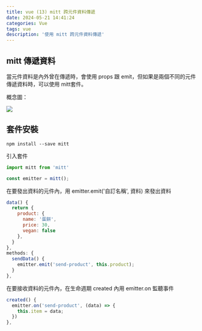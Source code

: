 ```yaml
---
title: vue (13) mitt 跨元件資料傳遞
date: 2024-05-21 14:41:24
categories: Vue
tags: vue
description: '使用 mitt 跨元件資料傳遞'
---
```


## mitt 傳遞資料

當元件資料是內外曾在傳遞時，會使用 props 跟 emit，但如果是兩個不同的元件傳遞資料時，可以使用 mitt套件。

概念圖：

![](https://ithelp.ithome.com.tw/upload/images/20211004/201183479Qh0pKnAlN.png)

## 套件安裝

``` 
npm install --save mitt
```

引入套件
``` js
import mitt from 'mitt'

const emitter = mitt();
```

在要發出資料的元件內，用 emitter.emit('自訂名稱', 資料) 來發出資料

``` js
data() {
  return {
    product: {
      name: '蛋餅',
      price: 30,
      vegan: false
    },
  }
},
methods: {
  sendData() {
    emitter.emit('send-product', this.product);
  }
},
```

在要接收資料的元件內，在生命週期 created 內用 emitter.on 監聽事件

``` js
created() {
  emitter.on('send-product', (data) => {
    this.item = data;
  })
},
```




